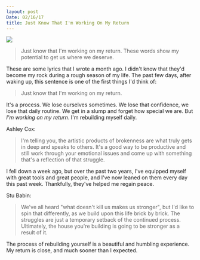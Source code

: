 ```yaml
---
layout: post
Date: 02/16/17
title: Just Know That I'm Working On My Return
---
```


![][image-1]

> Just know that I'm working on my return. These words show my potential to get us where we deserve.

These are some lyrics that I wrote a month ago. I didn't know that they'd become my rock during a rough season of my life. The past few days, after waking up, this sentence is one of the first things I'd think of:

> Just know that I'm working on my return.

It's a process. We lose ourselves sometimes. We lose that confidence, we lose that daily routine. We get in a slump and forget how special we are. But *I'm working on my return*. I'm rebuilding myself daily.

Ashley Cox:

> I'm telling you, the artistic products of brokenness are what truly gets in deep and speaks to others. It's a good way to be productive and still work through your emotional issues and come up with something that's a reflection of that struggle.

I fell down a week ago, but over the past two years, I've equipped myself with great tools and great people, and I've now leaned on them every day this past week. Thankfully, they've helped me regain peace.

Stu Babin:

> We've all heard "what doesn't kill us makes us stronger", but I'd like to spin that differently, as we build upon this life brick by brick. The struggles are just a temporary setback of the continued process. Ultimately, the house you're building is going to be stronger as a result of it.

The process of rebuilding yourself is a beautiful and humbling experience. My return is close, and much sooner than I expected.

[image-1]:	https://dl.dropboxusercontent.com/s/eba5626ayndvwr2/IMG_3628.jpeg